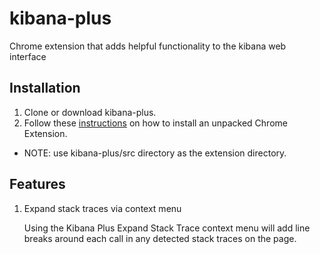 kibana-plus
===========
Chrome extension that adds helpful functionality to the kibana web interface

Installation
------------
1. Clone or download kibana-plus.
2. Follow these [instructions](https://developer.chrome.com/extensions/getstarted#unpacked) on how to install an unpacked Chrome Extension.
  * NOTE: use kibana-plus/src directory as the extension directory.

Features
--------
1. Expand stack traces via context menu

   Using the Kibana Plus Expand Stack Trace context menu will add line breaks around each call in any detected stack traces on the page.
